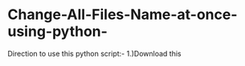 # Change-All-Files-Name-at-once-using-python-
Direction to use this python script:-
1.)Download this 
